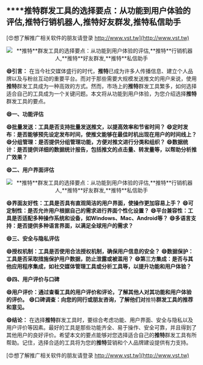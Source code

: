## ****推特**群发工具的选择要点：从功能到用户体验的评估,**推特**行销机器人,**推特**好友群发,**推特**私信助手**

[😍想了解推广相关软件的朋友请登录 http://www.vst.tw](http://www.vst.tw)

 <center><img src="https://vst.tw/MP4/tuiguang/png/6.png" alt="**推特**群发工具的选择要点：从功能到用户体验的评估,**推特**行销机器人,**推特**好友群发,**推特**私信助手"></center>

**😄引言：**
在当今社交媒体盛行的时代，**推特**已成为许多人传播信息、建立个人品牌以及与粉丝互动的重要平台。而对于那些需要大规模发送推文的用户来说，使用**推特**群发工具成为一种高效的方式。然而，市场上的**推特**群发工具繁多，如何选择适合自己的工具成为一个关键问题。本文将从功能到用户体验，为您介绍选择**推特**群发工具的要点。

**😄一、功能评估**

**😄批量发送：工具是否支持批量发送推文，以提高效率和节省时间？**
**😄定时发布：是否能够预先设定发布时间，使推文能够在最佳时机出现在用户的时间线上？**
**😄分组管理：是否提供分组管理功能，方便对推文进行分类和组织？**
**😄数据统计：是否提供详细的数据统计报告，包括推文的点击量、转发量等，以帮助分析推广效果？**

**😄二、用户界面评估**

 <center><img src="https://vst.tw/MP4/tuiguang/png/5.png" alt="**推特**群发工具的选择要点：从功能到用户体验的评估,**推特**行销机器人,**推特**好友群发,**推特**私信助手"></center>

**😄界面友好性：工具是否具有直观简洁的用户界面，使操作更加容易上手？**
**😄可定制性：是否允许用户根据自己的需求进行界面个性化设置？**
**😄平台兼容性：工具是否适配多种操作系统和设备，如Windows、Mac、Android等？**
**😄多语言支持：是否提供多种语言界面，以满足全球用户的需求？**

**😄三、安全与隐私评估**

**😄授权机制：工具是否使用合法授权机制，确保用户信息的安全？**
**😄数据保护：工具是否采取措施保护用户数据，防止泄露或被滥用？**
**😄第三方集成：是否与其他应用程序集成，如社交媒体管理工具或分析工具等，以提升功能和用户体验？**

**😄四、用户评价与口碑**

**😄用户评价：通过查看工具的用户评价和评论，了解其他人对其功能和用户体验的评价。**
**😄口碑调查：向您的同行或朋友咨询，了解他们对**推特**群发工具的推荐和意见。**

**😄结论：**
在选择**推特**群发工具时，要综合考虑功能、用户界面、安全与隐私以及用户评价等因素。最好的工具是那些功能齐全、易于操作、安全可靠，并且得到了其他用户的良好评价。希望本文的要点能够对您选择适合自己的**推特**群发工具有所帮助。记住，选择合适的工具将为您的**推特**营销和个人品牌建设提供有力支持。

[😍想了解推广相关软件的朋友请登录 http://www.vst.tw](http://www.vst.tw)



